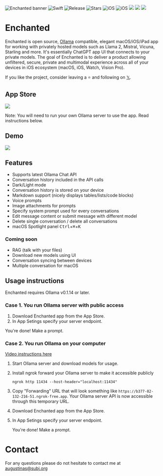 ![Enchanted banner](./assets/banner.png)
![Swift](https://img.shields.io/badge/swift-F54A2A?style=for-the-badge&logo=swift&logoColor=white)
![Release](https://img.shields.io/github/v/release/augustdev/enchanted?style=for-the-badge)
![Stars](https://img.shields.io/github/stars/augustdev/enchanted.svg?style=for-the-badge)
![iOS](https://img.shields.io/badge/iOS-000000?style=for-the-badge&logo=ios&logoColor=white)
![iOS](https://img.shields.io/badge/macOS-000000?style=for-the-badge&logo=ios&logoColor=white)
[<img src="https://img.shields.io/badge/App_Store-0D96F6?style=for-the-badge&logo=app-store&logoColor=white">](https://apps.apple.com/gb/app/enchanted-llm/id6474268307)
[<img src="https://img.shields.io/badge/App_Store-0D96F6?style=for-the-badge&logo=app-store&logoColor=white">](https://twitter.com/amgauge)
[<img src="https://img.shields.io/twitter/url?url=https%3A%2F%2Ftwitter.com%2Famgauge&style=for-the-badge">](https://twitter.com/amgauge)

# Enchanted

Enchanted is open source, [Ollama](https://github.com/jmorganca/ollama) compatible, elegant macOS/iOS/iPad app for working with privately hosted models such as Llama 2, Mistral, Vicuna, Starling and more. It's essentially ChatGPT app UI that connects to your private models. The goal of Enchanted is to deliver a product allowing unfiltered, secure, private and multimodal experience across all of your devices in iOS ecosystem (macOS, iOS, Watch, Vision Pro).

If you like the project, consider leaving a ⭐️ and following on [𝕏](https://twitter.com/amgauge).

## App Store

[<img src="https://i.ibb.co/7WXt3qZ/download.png">](https://apps.apple.com/gb/app/enchanted-llm/id6474268307)

Note: You will need to run your own Ollama server to use the app. Read instructions below.

## Demo

[<img src="./assets/promo.png">](https://www.youtube.com/watch?v=zW3roZ_vM5Q)

## Features

- Supports latest Ollama Chat API
- Conversation history included in the API calls
- Dark/Light mode
- Conversation history is stored on your device
- Markdown support (nicely displays tables/lists/code blocks)
- Voice prompts
- Image attachments for prompts
- Specify system prompt used for every conversations
- Edit message content or submit message with different model
- Delete single conversation / delete all conversations
- macOS Spotlight panel <kbd>Ctrl</kbd>+<kbd>⌘</kbd>+<kbd>K</kbd>

### Coming soon

- RAG (talk with your files)
- Download new models using UI
- Conversation syncing between devices
- Multiple conversation for macOS

## Usage instructions

Enchanted requires Ollama v0.1.14 or later.

### Case 1. You run Ollama server with public access

1. Download Enchanted app from the App Store.
2. In App Setings specify your server endpoint.

You're done! Make a prompt.

### Case 2. You run Ollama on your computer

[Video instructions here](https://www.youtube.com/watch?v=SFeVCiLOABM)

1. Start Ollama server and download models for usage.
2. Install ngrok forward your Ollama server to make it accessible publicly

   ```shell
   ngrok http 11434 --host-header="localhost:11434"
   ```

3. Copy "Forwarding" URL that will look something like `https://b377-82-132-216-51.ngrok-free.app`. Your Ollama server API is now accessible through this temporary URL.
4. Download Enchanted app from the App Store.
5. In App Setings specify your server endpoint.

   You're done! Make a prompt.

# Contact

For any questions please do not hesitate to contact me at augustinas@subj.org
